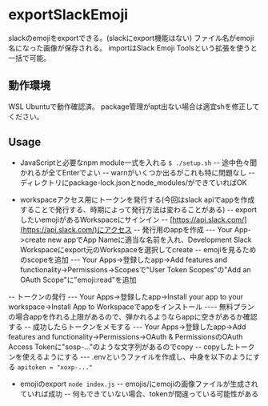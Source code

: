 # exportSlackEmoji
slackのemojiをexportできる。(slackにexport機能はない)
ファイル名がemoji名になった画像が保存される。
importはSlack Emoji Toolsという拡張を使うと一括で可能。

## 動作環境
WSL Ubuntuで動作確認済。
package管理がapt出ない場合は適宜shを修正してください。

## Usage
- JavaScriptと必要なnpm module一式を入れる
`$ ./setup.sh`
-- 途中色々聞かれるが全てEnterでよい
-- warnがいくつか出るがこれも特に問題なし
-- ディレクトリにpackage-lock.jsonとnode_modules/ができていればOK

- workspaceアクセス用にトークンを発行する(今回はslack apiでappを作成することで発行する、時期によって発行方法は変わることがある)
-- exportしたいemojiがあるWorkspaceにサインイン
-- [https://api.slack.com/](https://api.slack.com/)にアクセス
-- 発行用のappを作成
--- Your App->create new appでApp Nameに適当な名前を入れ、Development Slack Workspaceにexport元のWorkspaceを選択してcreate
-- emojiを見るためのscopeを追加
--- Your Apps->登録したapp->Add features and functionality->Permissions->Scopesで"User Token Scopes"の"Add an OAuth Scope"に"emoji:read"を追加

-- トークンの発行
--- Your Apps->登録したapp->Install your app to your workspace->Install App to Workspaceでappをインストール
---- 無料プランの場合appを作れる上限があるので、弾かれるようならappに空きがあるか確認する
-- 成功したらトークンをメモする
--- Your Apps->登録したapp->Add features and functionality->Permissions->OAuth & PermissionsのOAuth Access Tokenに"sosp-..."のような文字列があるのでcopy
-- copyしたトークンを使えるようにする
--- .envというファイルを作成し、中身を以下のようにする
`apitoken = "xoxp-..."`


- emojiのexport
`node index.js`
-- emojis/にemojiの画像ファイルが生成されていれば成功
-- 何もできていない場合、tokenが間違っている可能性がある



